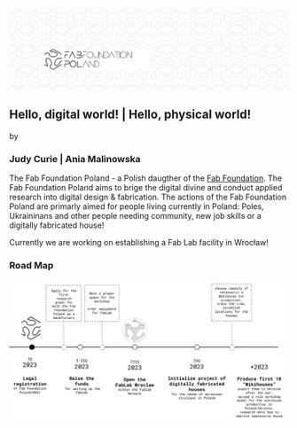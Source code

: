 

![](./assets/ffp-background.jpg)


## Hello, digital world! | Hello, physical world! 
by
### Judy Curie | Ania Malinowska


The Fab Foundation Poland - a Polish daugther of the [Fab Foundation](https://fabfoundation.org/). The Fab Foundation Poland aims to brige the digital divine and conduct applied research into digital design & fabrication. The actions of the Fab Foundation Poland are primarly aimed for people living currently in Poland: Poles, Ukraininans and other people needing community, new job skills or a digitally fabricated house! 


Currently we are working on establishing a Fab Lab facility in Wrocław! 

### Road Map

![](./assets/ffp-roadmap.png)